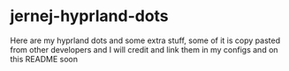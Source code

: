 # jernej-hyprland-dots
 Here are my hyprland dots and some extra stuff, some of it is copy pasted from other developers and I will credit and link them in my configs and on this README soon
